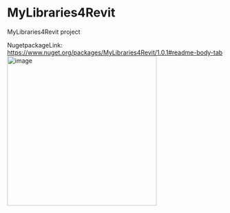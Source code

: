 # MyLibraries4Revit
MyLibraries4Revit project

NugetpackageLink: https://www.nuget.org/packages/MyLibraries4Revit/1.0.1#readme-body-tab
<img width="347" alt="image" src="https://github.com/user-attachments/assets/3b540115-03a6-410a-b09c-15d0f81f3acf" />
